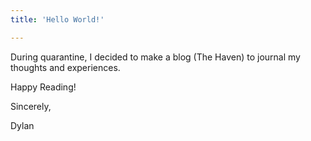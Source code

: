 ```yaml
---
title: 'Hello World!'

---
```




During quarantine, I decided to make a blog (The Haven) to journal my thoughts and experiences.

Happy Reading!

Sincerely,

Dylan
